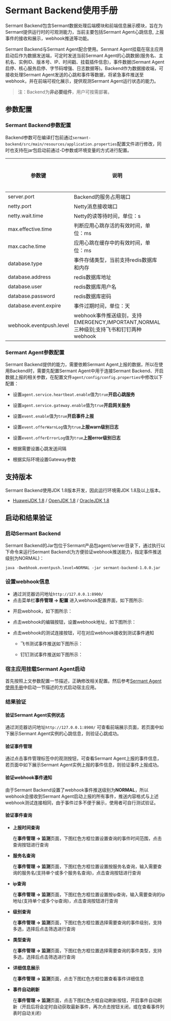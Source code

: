 # Sermant Backend使用手册

Sermant Backend包含Sermant数据处理后端模块和前端信息展示模块，旨在为Sermant提供运行时的可观测能力，当前主要包括Sermant Agent心跳信息, 上报事件的接收和展示，webhook推送等功能。

Sermant Backend与Sermant Agent配合使用。Sermant Agent挂载在宿主应用启动后作为数据发送端，可定时发送当前Sermant Agent的心跳数据(服务名、主机名、实例ID、版本号、IP、时间戳、挂载插件信息)，事件数据(Sermant Agent启停、核心服务启停、字节码增强、日志数据等)。Backend作为数据接收端，可接收处理Sermant Agent发送的心跳和事件等数据，将紧急事件推送至webhook，并在前端可视化展示，提供观测Sermant Agent运行状态的能力。

> 注：Backend为**非必要组件**，用户可按需部署。

## 参数配置
### Sermant Backend参数配置

Backend参数可在编译打包前通过`sermant-backend/src/main/resources/application.properties`配置文件进行修改，同时也支持在jar包启动前通过-D参数或环境变量的方式进行配置。

| **参数键**         | **说明**                             | **默认值** | **是否必须** |
| ------------------ | ------------------------------------ | ---------- | ------------ |
| server.port        | Backend的服务占用端口                | 8900       | 否           |
| netty.port         | Netty消息接收端口                    | 127.0.0.1  | 否           |
| netty.wait.time    | Netty的读等待时间，单位：s           | 60         | 否           |
| max.effective.time | 判断应用心跳存活的有效时间，单位：ms | 60000      | 否           |
| max.cache.time     | 应用心跳在缓存中的有效时间，单位：ms | 600000     | 否           |
| database.type     | 事件存储类型，当前支持redis数据库和内存 | MEMORY     | 否           |
| database.address     | redis数据库地址 | 127.0.0.1:6379     | 否           |
| database.user     | redis数据库用户名 | default     | 否           |
| database.password     | redis数据库密码 | null     | 否           |
| database.event.expire     | 事件过期时间，单位：天 | 7     | 否           |
| webhook.eventpush.level     | webhook事件推送级别，支持EMERGENCY,IMPORTANT,NORMAL三种级别;支持飞书和钉钉两种webhook | EMERGENCY     | 否           |


### Sermant Agent参数配置

Sermant Backend提供的能力，需要依赖Sermant Agent上报的数据，所以在使用Backend时，需要先配置Sermant Agent中用于连接Sermant Backend、开启数据上报的相关参数，在配置文件`agent/config/config.properties`中修改以下配置：

- 设置`agent.service.heartbeat.enable`值为`true`**开启心跳服务**
- 设置`agent.service.gateway.enable`值为`true`**开启网关服务**

- 设置`event.enable`值为`true`**开启事件上报**
- 设置`event.offerWarnLog`值为`true`**上报warn级别日志**
- 设置`event.offerErrorLog`值为`true`**上报error级别日志**
- 根据需要设置心跳发送间隔
- 根据实际环境设置Gateway参数

## 支持版本

Sermant Backend使用JDK 1.8版本开发，因此运行环境需JDK 1.8及以上版本。

- [HuaweiJDK 1.8](https://gitee.com/openeuler/bishengjdk-8) / [OpenJDK 1.8](https://github.com/openjdk/jdk) / [OracleJDK 1.8](https://www.oracle.com/java/technologies/downloads/)

## 启动和结果验证

### 启动Sermant Backend

Sermant Backend的Jar包位于Sermant产品包agent/server目录下，通过执行以下命令来运行Sermant Backend(为方便验证webhook推送能力，指定事件推送级别为NORMAL)：

```shell
java -Dwebhook.eventpush.level=NORMAL -jar sermant-backend-1.0.0.jar
```

### 设置webhook信息

- 通过浏览器访问地址`http://127.0.0.1:8900/`
- 点击菜单栏**事件管理 -> 配置** 进入webhook配置界面，如下图所示:

<MyImage src="/docs-img/backend/backend-event-manager.png"></MyImage>

<MyImage src="/docs-img/backend/backend-webhook.png"></MyImage>

- 开启webhook，如下图所示：

<MyImage src="/docs-img/backend/backend-webhook-enable.png"></MyImage>

- 点击webhook的编辑按钮，设置webhook地址，如下图所示：

<MyImage src="/docs-img/backend/backend-webhook-url.png"></MyImage>

- 点击webhook的测试连接按钮，可在对应webhook接收到测试事件通知
  - 飞书测试事件推送如下图所示：
    
    <MyImage src="/docs-img/backend/backend-webhook-feishu.png"></MyImage>
    
  - 钉钉测试事件推送如下图所示：
    
    <MyImage src="/docs-img/backend/backend-webhook-dingding.png"></MyImage>

### 宿主应用挂载Sermant Agent启动

首先按照上文参数配置一节描述，正确修改相关配置。然后参考[Sermant Agent使用手册](sermant-agent.md)中启动一节描述的方式启动宿主应用。

### 结果验证

#### 验证Sermant Agent实例状态
通过浏览器访问地址`http://127.0.0.1:8900/` 可查看前端展示页面，若页面中如下展示Sermant Agent实例的心跳信息，则验证心跳成功。

<MyImage src="/docs-img/backend/backend-instance.jpeg"></MyImage>

#### 验证事件管理
通过点击事件管理标签中的观测按钮，可查看Sermant Agent上报的事件信息，若页面中如下展示Sermant Agent实例上报的事件信息，则验证事件上报成功。

<MyImage src="/docs-img/backend/backend-event.jpeg"></MyImage>

#### 验证webhook事件通知

由于Sermant Backend设置了webhook事件推送级别为**NORMAL**，所以webhook会接收到Sermant Agent启动上报的所有事件，推送内容格式与上述webhook测试连接相同，由于事件过多不便于展示，使用者可自行测试验证。

#### 验证事件查询

- **上报时间查询**
  
  在**事件管理 -> 监测**页面，下图红色方框位置设置查询的事件时间范围，点击查询按钮进行查询

  <MyImage src="/docs-img/backend/backend-event-query-time.png"></MyImage>

- **服务名查询**
  
  在**事件管理 -> 监测**页面，下图红色方框位置设置按服务名查询，输入需要查询的服务名(支持单个或多个服务名查询)，点击查询按钮进行查询

  <MyImage src="/docs-img/backend/backend-event-query-service-1.png"></MyImage>

  <MyImage src="/docs-img/backend/backend-event-query-service-2.png"></MyImage>

- **ip查询**
  
  在**事件管理 -> 监测**页面，下图红色方框位置设置按ip查询，输入需要查询的ip地址(支持单个或多个ip查询)，点击查询按钮进行查询

  <MyImage src="/docs-img/backend/backend-event-query-ip-1.png"></MyImage>

  <MyImage src="/docs-img/backend/backend-event-query-ip-2.png"></MyImage>

- **级别查询**
  
  在**事件管理 -> 监测**页面，下图红色方框位置选择需要查询的事件级别，支持多选，选择后点击筛选进行查询

  <MyImage src="/docs-img/backend/backend-event-query-level.png "></MyImage>

- **类型查询**
  
  在**事件管理 -> 监测**页面，下图红色方框位置选择需要查询的事件类型，支持多选，选择后点击筛选进行查询

  <MyImage src="/docs-img/backend/backend-event-query-type.png"></MyImage>

- **详细信息展示**
  
  在**事件管理 -> 监测**页面，点击下图红色方框位置查看事件详细信息

  <MyImage src="/docs-img/backend/backend-event-detail.png"></MyImage>

- **事件自动刷新**
  
  在**事件管理 -> 监测**页面，点击下图红色方框自动刷新按钮，开启事件自动刷新（开启后将会定时自动获取最新事件，再次点击按钮关闭，或在查看事件列表时自动关闭）

  <MyImage src="/docs-img/backend/backend-event-auto.png"></MyImage>
